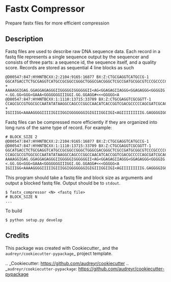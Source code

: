 # Fastx Compressor

Prepare fastx files for more efficient compression

Description
--------

Fastq files are used to describe raw DNA sequence data. Each record in a fastq file represents a single sequence output by the sequencer and consists of three parts: a sequence id, the sequence itself, and a quality score. Records are stored as sequential 4 line blocks as such

```
@D00547:847:HYHNTBCXX:2:2104:9165:16877 BX:Z:CTGCGAGGTCATGCCG-1
GGCATGACCTCTGCGAGGTCATGCCGCGGCCGGGCTGGGCGACGGGCTCGCCGATGCGGCGTCCCGCCCCCGCTGGTCCTCGGCGTCCCGGCCGGACGCGCTGGCGGAGCCCGAAGNGCTGGAGGAA
+
AAAAGGIGAG.GGAGGAGAGGGIIGGGGGIGGGGGGII<AG<GGAGAGIIAGGG<GGAGAGGG<GGGGIG.GAGAG.<.GG.GG<GGG<GAAA<GGGGGGGIIIGGI.GG.GGAGG#<<<GGGGG<A
@D00547:847:HYHNTBCXX:1:1110:13715:33709 BX:Z:CTGCGAGGTCGCGGTT-1
CCAGCGCCGTGGCGCCAATATATAAGGCCAGCCCGGCCAACATCACCGGTCGACGCCCCCAGCGATCGCACAACCGGCCCCACACCACCACCCCGAACGCGAACGCCAGGAAATACACCGAAAGGGT
+
IGIIIGG<AAAAGGGGIIIIIGIIIGGIGGGGGGGIGIGIIIGGIIGI<AGIIIIIIIIIG.GAGGGGIGGGIIIGGGAGGGIAGGGIIIGGIIIGGIGGGGIIIIIIIGGGGGGGGGIGGAGGGI<
```

Fastq files can be compressed more efficiently if they are organized into long runs of the same type of record. For example:

```
# BLOCK_SIZE 2
@D00547:847:HYHNTBCXX:2:2104:9165:16877 BX:Z:CTGCGAGGTCATGCCG-1
@D00547:847:HYHNTBCXX:1:1110:13715:33709 BX:Z:CTGCGAGGTCGCGGTT-1
GGCATGACCTCTGCGAGGTCATGCCGCGGCCGGGCTGGGCGACGGGCTCGCCGATGCGGCGTCCCGCCCCCGCTGGTCCTCGGCGTCCCGGCCGGACGCGCTGGCGGAGCCCGAAGNGCTGGAGGAA
CCAGCGCCGTGGCGCCAATATATAAGGCCAGCCCGGCCAACATCACCGGTCGACGCCCCCAGCGATCGCACAACCGGCCCCACACCACCACCCCGAACGCGAACGCCAGGAAATACACCGAAAGGGT
AAAAGGIGAG.GGAGGAGAGGGIIGGGGGIGGGGGGII<AG<GGAGAGIIAGGG<GGAGAGGG<GGGGIG.GAGAG.<.GG.GG<GGG<GAAA<GGGGGGGIIIGGI.GG.GGAGG#<<<GGGGG<A
IGIIIGG<AAAAGGGGIIIIIGIIIGGIGGGGGGGIGIGIIIGGIIGI<AGIIIIIIIIIG.GAGGGGIGGGIIIGGGAGGGIAGGGIIIGGIIIGGIGGGGIIIIIIIGGGGGGGGGIGGAGGGI<
```

This program should take a fastq file and block size as arguments and output a blocked fastq file. Output should be to `stdout`.

```
$ fastx_compressor <N> <fastq file> 
# BLOCK_SIZE N
...
```

To build

```
$ python setup.py develop
```


Credits
---------

This package was created with Cookiecutter_ and the `audreyr/cookiecutter-pypackage`_ project template.

.. _Cookiecutter: https://github.com/audreyr/cookiecutter
.. _`audreyr/cookiecutter-pypackage`: https://github.com/audreyr/cookiecutter-pypackage

